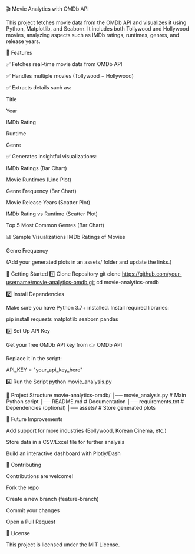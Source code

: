 🎬 Movie Analytics with OMDb API

This project fetches movie data from the OMDb API and visualizes it using Python, Matplotlib, and Seaborn.
It includes both Tollywood and Hollywood movies, analyzing aspects such as IMDb ratings, runtimes, genres, and release years.

📌 Features

✅ Fetches real-time movie data from OMDb API

✅ Handles multiple movies (Tollywood + Hollywood)

✅ Extracts details such as:

Title

Year

IMDb Rating

Runtime

Genre

✅ Generates insightful visualizations:

IMDb Ratings (Bar Chart)

Movie Runtimes (Line Plot)

Genre Frequency (Bar Chart)

Movie Release Years (Scatter Plot)

IMDb Rating vs Runtime (Scatter Plot)

Top 5 Most Common Genres (Bar Chart)

📊 Sample Visualizations
IMDb Ratings of Movies

Genre Frequency

(Add your generated plots in an assets/ folder and update the links.)

🚀 Getting Started
1️⃣ Clone Repository
git clone https://github.com/your-username/movie-analytics-omdb.git
cd movie-analytics-omdb

2️⃣ Install Dependencies

Make sure you have Python 3.7+ installed.
Install required libraries:

pip install requests matplotlib seaborn pandas

3️⃣ Set Up API Key

Get your free OMDb API key from 👉 OMDb API

Replace it in the script:

API_KEY = "your_api_key_here"

4️⃣ Run the Script
python movie_analysis.py

📂 Project Structure
movie-analytics-omdb/
│── movie_analysis.py      # Main Python script
│── README.md              # Documentation
│── requirements.txt       # Dependencies (optional)
│── assets/                # Store generated plots

🔮 Future Improvements

Add support for more industries (Bollywood, Korean Cinema, etc.)

Store data in a CSV/Excel file for further analysis

Build an interactive dashboard with Plotly/Dash

🤝 Contributing

Contributions are welcome!

Fork the repo

Create a new branch (feature-branch)

Commit your changes

Open a Pull Request

📜 License

This project is licensed under the MIT License.
